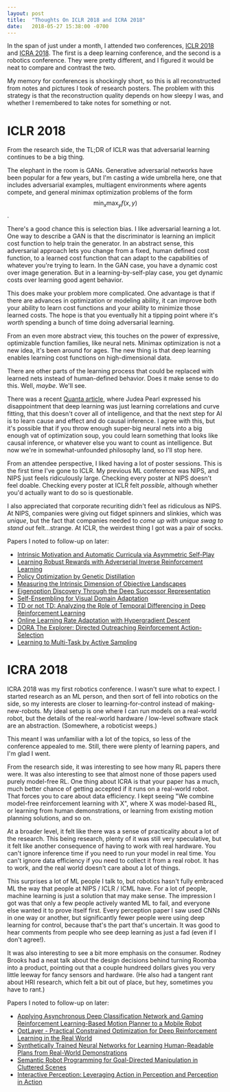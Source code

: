```yaml
---
layout: post
title:  "Thoughts On ICLR 2018 and ICRA 2018"
date:   2018-05-27 15:38:00 -0700
---
```


In the span of just under a month, I attended two conferences,
[ICLR 2018](https://iclr.cc/) and
[ICRA 2018](https://icra2018.org/). The first is a deep learning conference,
and the second is a robotics conference. They were pretty different, and I
figured it would be neat to compare and contrast the two.

My memory for conferences is shockingly short, so this is all reconstructed
from notes and pictures I took of research posters. The problem with this
strategy is that the reconstruction quality depends on how sleepy I was,
and whether I remembered to take notes for something or not.


ICLR 2018
=======================================================================

From the research side, the TL;DR of ICLR was that adversarial learning
continues to be a big thing.

The elephant in the room is GANs. Generative adversarial networks have been
popular for a few years, but I'm casting a wide umbrella here, one that
includes adversarial examples, multiagent environments where agents compete,
and general minimax optimization problems of the form $$\min_x \max_y f(x, y)$$.

There's a good chance this is selection bias.
I like adversarial learning a lot.
One way to describe a GAN is that the discriminator is learning an implicit
cost function to help train the generator.
In an abstract sense, this adversarial approach lets you change from a
fixed, human defined cost function, to a learned cost function that can adapt
to the capabilities of whatever you're trying to learn. In the GAN case,
you have a dynamic cost over image generation. But in a learning-by-self-play
case, you get dynamic costs over learning good agent behavior.

This does make your problem more complicated. One advantage
is that if there are advances in optimization or modeling ability, it can
improve both your ability to learn cost functions and your ability to minimize
those learned costs. The hope is that you eventually hit a tipping point where
it's *worth* spending a bunch of time doing adversarial learning.

From an even more abstract view, this touches on
the power of expressive, optimizable function families, like neural nets.
Minimax optimization is not a new idea, it's been around for ages. The new thing
is that deep learning enables learning cost functions on high-dimensional data.

There are other parts of the learning process that could be replaced with
learned nets instead of human-defined behavior. Does it make sense to do this.
Well, *maybe*. We'll see.

There was a recent [Quanta article](https://www.quantamagazine.org/to-build-truly-intelligent-machines-teach-them-cause-and-effect-20180515/),
where Judea Pearl expressed his disappointment that deep learning was just
learning correlations and curve fitting, that this doesn't cover all of
intelligence, and that the next step for AI is to learn cause and effect and
do causal inference. I agree with this, but it's possible that if you
throw enough super-big neural nets into a big enough vat of optimization soup,
you could learn something that looks like causal inference, or whatever else you want to
count as intelligence. But now we're in somewhat-unfounded philosophy land,
so I'll stop here.

From an attendee perspective, I liked having a lot of poster sessions. This is
the first time I've gone to ICLR. My previous ML conference was NIPS, and NIPS
just feels ridiculously large. Checking every poster at NIPS doesn't feel doable.
Checking every poster at ICLR felt *possible*, although whether you'd actually
want to do so is questionable.

I also appreciated that corporate recuriting didn't feel as ridiculous as NIPS.
At NIPS, companies were giving out fidget spinners and slinkies, which was *unique*,
but the fact that companies needed to *come up with unique swag to stand out*
felt...strange. At ICLR, the weirdest thing I got was a pair of socks.

Papers I noted to follow-up on later:

* [Intrinsic Motivation and Automatic Curricula via Asymmetric Self-Play](https://openreview.net/forum?id=SkT5Yg-RZ)
* [Learning Robust Rewards with Adverserial Inverse Reinforcement Learning](https://openreview.net/forum?id=rkHywl-A-)
* [Policy Optimization by Genetic Distillation](https://openreview.net/forum?id=ByOnmlWC-)
* [Measuring the Intrinsic Dimension of Objective Landscapes](https://openreview.net/forum?id=ryup8-WCW)
* [Eigenoption Discovery Through the Deep Successor Representation](https://openreview.net/forum?id=Bk8ZcAxR-)
* [Self-Ensembling for Visual Domain Adaptation](https://openreview.net/forum?id=rkpoTaxA-)
* [TD or not TD: Analyzing the Role of Temporal Differencing in Deep Reinforcement Learning](https://openreview.net/forum?id=HyiAuyb0b)
* [Online Learning Rate Adaptation with Hypergradient Descent](https://openreview.net/forum?id=BkrsAzWAb)
* [DORA The Explorer: Directed Outreaching Reinforcement Action-Selection](https://openreview.net/forum?id=ry1arUgCW)
* [Learning to Multi-Task by Active Sampling](https://openreview.net/forum?id=B1nZ1weCZ)


ICRA 2018
================================================================================

ICRA 2018 was my first robotics conference. I wasn't sure what to expect. I
started research as an ML person, and then sort of fell into robotics on the
side, so my interests are closer to learning-for-control instead of
making-new-robots. My ideal setup is one where I can run models on a real-world
robot, but the details of the real-world hardware / low-level software stack
are an abstraction. (Somewhere, a roboticist weeps.)

This meant I was unfamiliar with a lot of the topics, so less of the conference
appealed to me. Still, there were plenty of learning papers, and I'm glad I
went.

From the research side, it was interesting to see how many RL papers there
were. It was also interesting to see that almost none of those papers used
purely model-free RL. One thing about ICRA is that your paper has a much, much
better chance of getting accepted if it runs on a real-world robot. That
forces you to care about data efficiency. I kept seeing "We combine model-free
reinforcement learning with X", where X was model-based RL, or learning from
human demonstrations, or learning from existing motion planning solutions,
and so on.

At a broader level, it felt like there was a sense of practicality about a lot
of the research. This being research, plenty of it was still very speculative,
but it felt like another consequence of having to work with real hardware. You
can't ignore inference time if you need to run your model in real time. You
can't ignore data efficiency if you need to collect it from a real robot.
It has to work, and the real world doesn't care about a lot of things.

This surprises a lot of ML people I talk to, but robotics hasn't fully embraced
ML the way that people at NIPS / ICLR / ICML have. For a lot of people,
machine learning is just a solution that may make sense. The impression I got
was that only a few people actively wanted ML to fail, and everyone else wanted
it to prove itself first. Every perception paper I saw used CNNs in one way
or another, but significantly fewer people were using deep learning for control,
because that's the part that's uncertain. It was good to hear comments from
people who see deep learning as just a fad (even if I don't agree!).

It was also interesting to see a bit more emphasis on the consumer. Rodney
Brooks had a neat talk about the design decisions behind turning Roomba into
a product, pointing out that a couple hundreed dollars gives you very little
leeway for fancy sensors and hardware. (He also had a tangent rant about
HRI research, which felt a bit out of place, but hey, sometimes you have to
rant.)

Papers I noted to follow-up on later:

* [Applying Asynchronous Deep Classification Network and Gaming Reinforcement Learning-Based Motion Planner to a Mobile Robot](http://ghryou.me/assets/pdf/ghryou_icra_2018.pdf)
* [OptLayer - Practical Constrained Optimization for Deep Reinforcement Learning in the Real World](https://arxiv.org/abs/1709.07643)
* [Synthetically Trained Neural Networks for Learning Human-Readable Plans from Real-World Demonstrations](https://arxiv.org/abs/1805.07054)
* [Semantic Robot Programming for Goal-Directed Manipulation in Cluttered Scenes](https://www.youtube.com/watch?v=kOcdqUmXRRo)
* [Interactive Perception: Leveraging Action in Perception and Perception in Action](https://arxiv.org/abs/1604.03670)

